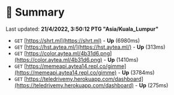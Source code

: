 # 📖 Summary
Last updated: **21/4/2022, 3:50:12 PTG "Asia/Kuala_Lumpur"**

- `GET` [https://shrt.ml](https://shrt.ml) - **Up** (6980ms)
- `GET` [https://hst.aytea.ml/](https://hst.aytea.ml/) - **Up** (313ms)
- `GET` [https://color.aytea.ml/4b31d6.png](https://color.aytea.ml/4b31d6.png) - **Up** (1410ms)
- `GET` [https://memeapi.aytea14.repl.co/gimme](https://memeapi.aytea14.repl.co/gimme) - **Up** (3784ms)
- `GET` [https://teledrivemy.herokuapp.com/dashboard](https://teledrivemy.herokuapp.com/dashboard) - **Up** (275ms)

